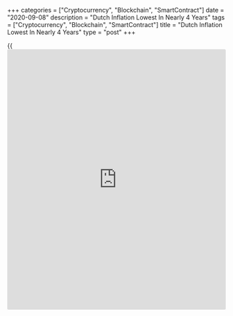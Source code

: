 +++
categories = ["Cryptocurrency", "Blockchain", "SmartContract"]
date = "2020-09-08"
description = "Dutch Inflation Lowest In Nearly 4 Years"
tags = ["Cryptocurrency", "Blockchain", "SmartContract"]
title = "Dutch Inflation Lowest In Nearly 4 Years"
type = "post"
+++

{{<iframe id="large-banner" src="https://www.bounty.group/#slide=1.0" width="100%" height="600" scrolling="no" style="border: 0px solid rgb(216, 221, 230); border-radius: 3px;">}}

Dutch consumer price inflation eased to the lowest in nearly four years
in August, data from the Central Bureau of Statistics showed on Tuesday.

The consumer price index rose 0.7 percent year-on-year in August, after
a 1.7 percent increase in July. The easing in the inflation rate was the
biggest in eleven years.

The latest inflation was partly due to fall in prices of air tickets and
package tours, by 21.6 percent and 11.5 percent, respectively.

Prices for clothing fell 4.5 percent and food cost eased to 1.0 percent.

Inflation based on the Harmonized Index of Consumer Prices, or HICP,
rose to 0.3 percent in August, slower than 1.6 percent increase in the
previous month.

For comments and feedback [contact](https://www.playgroundfx.com/contact/): editorial@rtt[news](https://www.letsplayfx.com/blog/forex-news-website/).com

[Economic News][1]

 **What parts of the world are seeing the best (and worst) economic
performances lately? Click[here][2] to check out our [Econ Scorecard][2]
and find out! See up-to-the-moment [ranking](https://www.playgroundfx.com/blog/crypto-exchange-ranking/)s for the best and worst
performers in [GDP][3], [unemployment rate][4], [inflation][5] and much
more.**

   1. www.rtt[news](https://www.letsplayfx.com/blog/forex-news-website/).com/Content/EconomicNews.aspx
   2. www.rtt[news](https://www.letsplayfx.com/blog/forex-news-website/).com/economic-scorecard/world-rank/PPI/highest-performance.aspx
   3. www.rtt[news](https://www.letsplayfx.com/blog/forex-news-website/).com/economic-scorecard/world-rank/GDP/highest-performance.aspx
   4. www.rtt[news](https://www.letsplayfx.com/blog/forex-news-website/).com/economic-scorecard/world-rank/unemployment-rate/lowest-performance.aspx
   5. www.rtt[news](https://www.letsplayfx.com/blog/forex-news-website/).com/economic-scorecard/world-rank/CPI/highest-performance.aspx